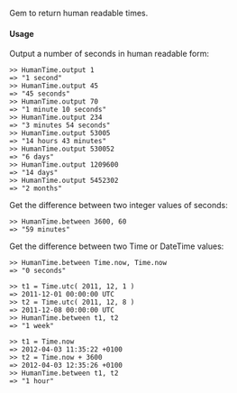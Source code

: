 Gem to return human readable times.

#### Usage

Output a number of seconds in human readable form:

    >> HumanTime.output 1
    => "1 second"
    >> HumanTime.output 45
    => "45 seconds"
    >> HumanTime.output 70
    => "1 minute 10 seconds"
    >> HumanTime.output 234
    => "3 minutes 54 seconds"
    >> HumanTime.output 53005
    => "14 hours 43 minutes"
    >> HumanTime.output 530052
    => "6 days"
    >> HumanTime.output 1209600
    => "14 days"
    >> HumanTime.output 5452302
    => "2 months"
    
Get the difference between two integer values of seconds:

    >> HumanTime.between 3600, 60
    => "59 minutes" 
 
 Get the difference between two Time or DateTime values:
 
    >> HumanTime.between Time.now, Time.now
    => "0 seconds" 
    
    >> t1 = Time.utc( 2011, 12, 1 )
    => 2011-12-01 00:00:00 UTC 
    >> t2 = Time.utc( 2011, 12, 8 )
    => 2011-12-08 00:00:00 UTC 
    >> HumanTime.between t1, t2
    => "1 week" 
    
    >> t1 = Time.now
    => 2012-04-03 11:35:22 +0100 
    >> t2 = Time.now + 3600
    => 2012-04-03 12:35:26 +0100 
    >> HumanTime.between t1, t2
    => "1 hour" 